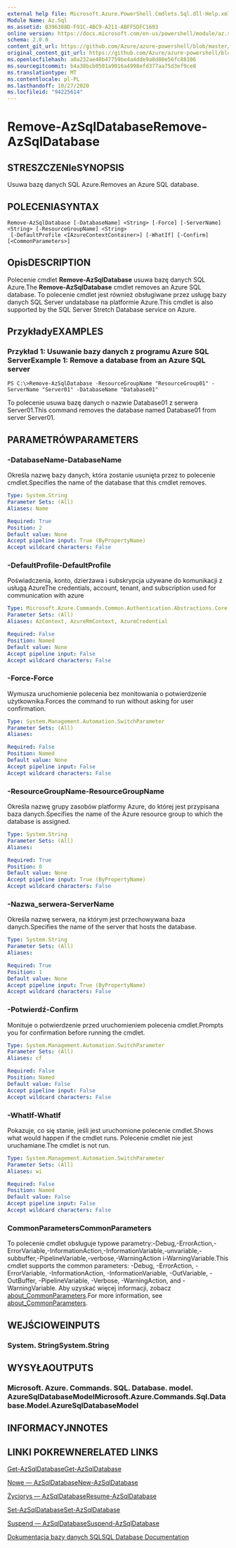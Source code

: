 ```yaml
---
external help file: Microsoft.Azure.PowerShell.Cmdlets.Sql.dll-Help.xml
Module Name: Az.Sql
ms.assetid: B396388D-F91C-4BC9-A211-ABFF5DFC1693
online version: https://docs.microsoft.com/en-us/powershell/module/az.sql/remove-azsqldatabase
schema: 2.0.0
content_git_url: https://github.com/Azure/azure-powershell/blob/master/src/Sql/Sql/help/Remove-AzSqlDatabase.md
original_content_git_url: https://github.com/Azure/azure-powershell/blob/master/src/Sql/Sql/help/Remove-AzSqlDatabase.md
ms.openlocfilehash: a0a232ae48b47759be4a4dde9a8d80e56fc88106
ms.sourcegitcommit: b4a38bcb0501a9016a4998efd377aa75d3ef9ce8
ms.translationtype: MT
ms.contentlocale: pl-PL
ms.lasthandoff: 10/27/2020
ms.locfileid: "94225614"
---
```

# <span data-ttu-id="a39ef-101">Remove-AzSqlDatabase</span><span class="sxs-lookup"><span data-stu-id="a39ef-101">Remove-AzSqlDatabase</span></span>

## <span data-ttu-id="a39ef-102">STRESZCZENIe</span><span class="sxs-lookup"><span data-stu-id="a39ef-102">SYNOPSIS</span></span>
<span data-ttu-id="a39ef-103">Usuwa bazę danych SQL Azure.</span><span class="sxs-lookup"><span data-stu-id="a39ef-103">Removes an Azure SQL database.</span></span>

## <span data-ttu-id="a39ef-104">POLECENIA</span><span class="sxs-lookup"><span data-stu-id="a39ef-104">SYNTAX</span></span>

```
Remove-AzSqlDatabase [-DatabaseName] <String> [-Force] [-ServerName] <String> [-ResourceGroupName] <String>
 [-DefaultProfile <IAzureContextContainer>] [-WhatIf] [-Confirm] [<CommonParameters>]
```

## <span data-ttu-id="a39ef-105">Opis</span><span class="sxs-lookup"><span data-stu-id="a39ef-105">DESCRIPTION</span></span>
<span data-ttu-id="a39ef-106">Polecenie cmdlet **Remove-AzSqlDatabase** usuwa bazę danych SQL Azure.</span><span class="sxs-lookup"><span data-stu-id="a39ef-106">The **Remove-AzSqlDatabase** cmdlet removes an Azure SQL database.</span></span>
<span data-ttu-id="a39ef-107">To polecenie cmdlet jest również obsługiwane przez usługę bazy danych SQL Server undatabase na platformie Azure.</span><span class="sxs-lookup"><span data-stu-id="a39ef-107">This cmdlet is also supported by the SQL Server Stretch Database service on Azure.</span></span>

## <span data-ttu-id="a39ef-108">Przykłady</span><span class="sxs-lookup"><span data-stu-id="a39ef-108">EXAMPLES</span></span>

### <span data-ttu-id="a39ef-109">Przykład 1: Usuwanie bazy danych z programu Azure SQL Server</span><span class="sxs-lookup"><span data-stu-id="a39ef-109">Example 1: Remove a database from an Azure SQL server</span></span>
```
PS C:\>Remove-AzSqlDatabase -ResourceGroupName "ResourceGroup01" -ServerName "Server01" -DatabaseName "Database01"
```

<span data-ttu-id="a39ef-110">To polecenie usuwa bazę danych o nazwie Database01 z serwera Server01.</span><span class="sxs-lookup"><span data-stu-id="a39ef-110">This command removes the database named Database01 from server Server01.</span></span>

## <span data-ttu-id="a39ef-111">PARAMETRÓW</span><span class="sxs-lookup"><span data-stu-id="a39ef-111">PARAMETERS</span></span>

### <span data-ttu-id="a39ef-112">-DatabaseName</span><span class="sxs-lookup"><span data-stu-id="a39ef-112">-DatabaseName</span></span>
<span data-ttu-id="a39ef-113">Określa nazwę bazy danych, która zostanie usunięta przez to polecenie cmdlet.</span><span class="sxs-lookup"><span data-stu-id="a39ef-113">Specifies the name of the database that this cmdlet removes.</span></span>

```yaml
Type: System.String
Parameter Sets: (All)
Aliases: Name

Required: True
Position: 2
Default value: None
Accept pipeline input: True (ByPropertyName)
Accept wildcard characters: False
```

### <span data-ttu-id="a39ef-114">-DefaultProfile</span><span class="sxs-lookup"><span data-stu-id="a39ef-114">-DefaultProfile</span></span>
<span data-ttu-id="a39ef-115">Poświadczenia, konto, dzierżawa i subskrypcja używane do komunikacji z usługą Azure</span><span class="sxs-lookup"><span data-stu-id="a39ef-115">The credentials, account, tenant, and subscription used for communication with azure</span></span>

```yaml
Type: Microsoft.Azure.Commands.Common.Authentication.Abstractions.Core.IAzureContextContainer
Parameter Sets: (All)
Aliases: AzContext, AzureRmContext, AzureCredential

Required: False
Position: Named
Default value: None
Accept pipeline input: False
Accept wildcard characters: False
```

### <span data-ttu-id="a39ef-116">-Force</span><span class="sxs-lookup"><span data-stu-id="a39ef-116">-Force</span></span>
<span data-ttu-id="a39ef-117">Wymusza uruchomienie polecenia bez monitowania o potwierdzenie użytkownika.</span><span class="sxs-lookup"><span data-stu-id="a39ef-117">Forces the command to run without asking for user confirmation.</span></span>

```yaml
Type: System.Management.Automation.SwitchParameter
Parameter Sets: (All)
Aliases:

Required: False
Position: Named
Default value: None
Accept pipeline input: False
Accept wildcard characters: False
```

### <span data-ttu-id="a39ef-118">-ResourceGroupName</span><span class="sxs-lookup"><span data-stu-id="a39ef-118">-ResourceGroupName</span></span>
<span data-ttu-id="a39ef-119">Określa nazwę grupy zasobów platformy Azure, do której jest przypisana baza danych.</span><span class="sxs-lookup"><span data-stu-id="a39ef-119">Specifies the name of the Azure resource group to which the database is assigned.</span></span>

```yaml
Type: System.String
Parameter Sets: (All)
Aliases:

Required: True
Position: 0
Default value: None
Accept pipeline input: True (ByPropertyName)
Accept wildcard characters: False
```

### <span data-ttu-id="a39ef-120">-Nazwa_serwera</span><span class="sxs-lookup"><span data-stu-id="a39ef-120">-ServerName</span></span>
<span data-ttu-id="a39ef-121">Określa nazwę serwera, na którym jest przechowywana baza danych.</span><span class="sxs-lookup"><span data-stu-id="a39ef-121">Specifies the name of the server that hosts the database.</span></span>

```yaml
Type: System.String
Parameter Sets: (All)
Aliases:

Required: True
Position: 1
Default value: None
Accept pipeline input: True (ByPropertyName)
Accept wildcard characters: False
```

### <span data-ttu-id="a39ef-122">-Potwierdź</span><span class="sxs-lookup"><span data-stu-id="a39ef-122">-Confirm</span></span>
<span data-ttu-id="a39ef-123">Monituje o potwierdzenie przed uruchomieniem polecenia cmdlet.</span><span class="sxs-lookup"><span data-stu-id="a39ef-123">Prompts you for confirmation before running the cmdlet.</span></span>

```yaml
Type: System.Management.Automation.SwitchParameter
Parameter Sets: (All)
Aliases: cf

Required: False
Position: Named
Default value: False
Accept pipeline input: False
Accept wildcard characters: False
```

### <span data-ttu-id="a39ef-124">-WhatIf</span><span class="sxs-lookup"><span data-stu-id="a39ef-124">-WhatIf</span></span>
<span data-ttu-id="a39ef-125">Pokazuje, co się stanie, jeśli jest uruchomione polecenie cmdlet.</span><span class="sxs-lookup"><span data-stu-id="a39ef-125">Shows what would happen if the cmdlet runs.</span></span>
<span data-ttu-id="a39ef-126">Polecenie cmdlet nie jest uruchamiane.</span><span class="sxs-lookup"><span data-stu-id="a39ef-126">The cmdlet is not run.</span></span>

```yaml
Type: System.Management.Automation.SwitchParameter
Parameter Sets: (All)
Aliases: wi

Required: False
Position: Named
Default value: False
Accept pipeline input: False
Accept wildcard characters: False
```

### <span data-ttu-id="a39ef-127">CommonParameters</span><span class="sxs-lookup"><span data-stu-id="a39ef-127">CommonParameters</span></span>
<span data-ttu-id="a39ef-128">To polecenie cmdlet obsługuje typowe parametry:-Debug,-ErrorAction,-ErrorVariable,-InformationAction,-InformationVariable,-unvariable,-subbuffer,-PipelineVariable,-verbose,-WarningAction i-WarningVariable.</span><span class="sxs-lookup"><span data-stu-id="a39ef-128">This cmdlet supports the common parameters: -Debug, -ErrorAction, -ErrorVariable, -InformationAction, -InformationVariable, -OutVariable, -OutBuffer, -PipelineVariable, -Verbose, -WarningAction, and -WarningVariable.</span></span> <span data-ttu-id="a39ef-129">Aby uzyskać więcej informacji, zobacz [about_CommonParameters](http://go.microsoft.com/fwlink/?LinkID=113216).</span><span class="sxs-lookup"><span data-stu-id="a39ef-129">For more information, see [about_CommonParameters](http://go.microsoft.com/fwlink/?LinkID=113216).</span></span>

## <span data-ttu-id="a39ef-130">WEJŚCIOWE</span><span class="sxs-lookup"><span data-stu-id="a39ef-130">INPUTS</span></span>

### <span data-ttu-id="a39ef-131">System. String</span><span class="sxs-lookup"><span data-stu-id="a39ef-131">System.String</span></span>

## <span data-ttu-id="a39ef-132">WYSYŁA</span><span class="sxs-lookup"><span data-stu-id="a39ef-132">OUTPUTS</span></span>

### <span data-ttu-id="a39ef-133">Microsoft. Azure. Commands. SQL. Database. model. AzureSqlDatabaseModel</span><span class="sxs-lookup"><span data-stu-id="a39ef-133">Microsoft.Azure.Commands.Sql.Database.Model.AzureSqlDatabaseModel</span></span>

## <span data-ttu-id="a39ef-134">INFORMACYJN</span><span class="sxs-lookup"><span data-stu-id="a39ef-134">NOTES</span></span>

## <span data-ttu-id="a39ef-135">LINKI POKREWNE</span><span class="sxs-lookup"><span data-stu-id="a39ef-135">RELATED LINKS</span></span>

[<span data-ttu-id="a39ef-136">Get-AzSqlDatabase</span><span class="sxs-lookup"><span data-stu-id="a39ef-136">Get-AzSqlDatabase</span></span>](./Get-AzSqlDatabase.md)

[<span data-ttu-id="a39ef-137">Nowe — AzSqlDatabase</span><span class="sxs-lookup"><span data-stu-id="a39ef-137">New-AzSqlDatabase</span></span>](./New-AzSqlDatabase.md)

[<span data-ttu-id="a39ef-138">Życiorys — AzSqlDatabase</span><span class="sxs-lookup"><span data-stu-id="a39ef-138">Resume-AzSqlDatabase</span></span>](./Resume-AzSqlDatabase.md)

[<span data-ttu-id="a39ef-139">Set-AzSqlDatabase</span><span class="sxs-lookup"><span data-stu-id="a39ef-139">Set-AzSqlDatabase</span></span>](./Set-AzSqlDatabase.md)

[<span data-ttu-id="a39ef-140">Suspend — AzSqlDatabase</span><span class="sxs-lookup"><span data-stu-id="a39ef-140">Suspend-AzSqlDatabase</span></span>](./Suspend-AzSqlDatabase.md)

[<span data-ttu-id="a39ef-141">Dokumentacja bazy danych SQL</span><span class="sxs-lookup"><span data-stu-id="a39ef-141">SQL Database Documentation</span></span>](https://docs.microsoft.com/azure/sql-database/)



